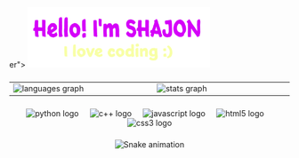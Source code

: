 
<p align="cent<meta name="google-site-verification" content="K_QTEOTONcx-ofIXZ29-myK3XB0pnM3bB8hTFvvS4vU" />er">
  <a href="https://www.facebook.com/mdshahmakhdum.shajon">
    <img width="65%" alt="Hello, I'm SHAJON. I love coding :)" src="https://raw.githubusercontent.com/SHAJON-404/SHAJON-404/refs/heads/main/assests/SHAJON.png" />
  </a>
</p>

###

<p align="center">
  <table>
    <tr>
      <td width="368">
        <img src="https://github-readme-stats.vercel.app/api/top-langs?username=SHAJON-404&locale=en&hide_title=false&layout=compact&card_width=391&langs_count=5&theme=dracula&hide_border=false" height="140" alt="languages graph" />
      </td>
      <td width="368">
        <img src="https://github-readme-stats.vercel.app/api?username=SHAJON-404&hide_title=false&hide_rank=false&show_icons=true&include_all_commits=true&count_private=true&disable_animations=false&theme=dracula&locale=en&hide_border=false" height="140" alt="stats graph" />
      </td>
    </tr>
  </table>
</p>

###

<div align="center">
  <img src="https://cdn.jsdelivr.net/gh/devicons/devicon/icons/python/python-original.svg" height="30" alt="python logo" />
  <img width="12" />
  <img src="https://cdn.jsdelivr.net/gh/devicons/devicon/icons/cplusplus/cplusplus-original.svg" height="30" alt="c++ logo" />
  <img width="12" />
  <img src="https://cdn.jsdelivr.net/gh/devicons/devicon/icons/javascript/javascript-original.svg" height="30" alt="javascript logo" />
  <img width="12" />
  <img src="https://cdn.jsdelivr.net/gh/devicons/devicon/icons/html5/html5-original.svg" height="30" alt="html5 logo" />
  <img width="12" />
  <img src="https://cdn.jsdelivr.net/gh/devicons/devicon/icons/css3/css3-original.svg" height="30" alt="css3 logo" />
</div>

###

<div align="center">
  <img src="https://profile-readme-generator.com/assets/snake.svg" alt="Snake animation" />
</div>
